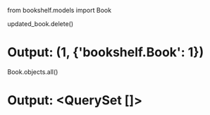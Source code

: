 from bookshelf.models import Book

updated_book.delete()
# Output: (1, {'bookshelf.Book': 1})

Book.objects.all()
# Output: <QuerySet []>
